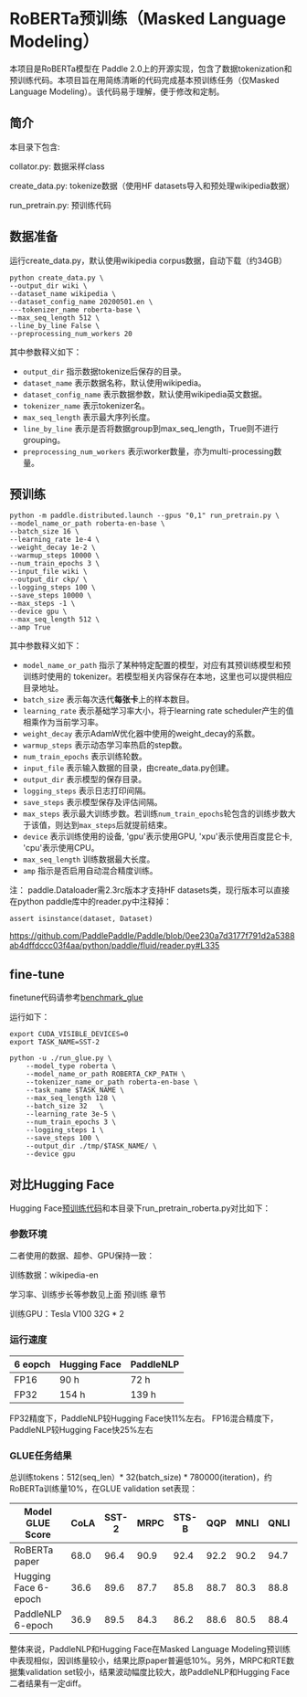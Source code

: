 # RoBERTa预训练（Masked Language Modeling）
本项目是RoBERTa模型在 Paddle 2.0上的开源实现，包含了数据tokenization和预训练代码。本项目旨在用简练清晰的代码完成基本预训练任务（仅Masked Language Modeling）。该代码易于理解，便于修改和定制。
## 简介
本目录下包含:

collator.py: 数据采样class

create_data.py: tokenize数据（使用HF datasets导入和预处理wikipedia数据）

run_pretrain.py: 预训练代码

## 数据准备
运行create_data.py，默认使用wikipedia corpus数据，自动下载（约34GB）

```
python create_data.py \
--output_dir wiki \
--dataset_name wikipedia \
--dataset_config_name 20200501.en \
---tokenizer_name roberta-base \
--max_seq_length 512 \
--line_by_line False \
--preprocessing_num_workers 20
```

其中参数释义如下：
- `output_dir` 指示数据tokenize后保存的目录。
- `dataset_name` 表示数据名称，默认使用wikipedia。
- `dataset_config_name` 表示数据参数，默认使用wikipedia英文数据。
- `tokenizer_name` 表示tokenizer名。
- `max_seq_length` 表示最大序列长度。
- `line_by_line` 表示是否将数据group到max_seq_length，True则不进行grouping。
- `preprocessing_num_workers` 表示worker数量，亦为multi-processing数量。

## 预训练

```
python -m paddle.distributed.launch --gpus "0,1" run_pretrain.py \
--model_name_or_path roberta-en-base \
--batch_size 16 \
--learning_rate 1e-4 \
--weight_decay 1e-2 \
--warmup_steps 10000 \
--num_train_epochs 3 \
--input_file wiki \
--output_dir ckp/ \
--logging_steps 100 \
--save_steps 10000 \
--max_steps -1 \
--device gpu \
--max_seq_length 512 \
--amp True
```

其中参数释义如下：
- `model_name_or_path` 指示了某种特定配置的模型，对应有其预训练模型和预训练时使用的 tokenizer。若模型相关内容保存在本地，这里也可以提供相应目录地址。
- `batch_size` 表示每次迭代**每张卡**上的样本数目。
- `learning_rate` 表示基础学习率大小，将于learning rate scheduler产生的值相乘作为当前学习率。
- `weight_decay` 表示AdamW优化器中使用的weight_decay的系数。
- `warmup_steps` 表示动态学习率热启的step数。
- `num_train_epochs` 表示训练轮数。
- `input_file` 表示输入数据的目录，由create_data.py创建。
- `output_dir` 表示模型的保存目录。
- `logging_steps` 表示日志打印间隔。
- `save_steps` 表示模型保存及评估间隔。
- `max_steps` 表示最大训练步数。若训练`num_train_epochs`轮包含的训练步数大于该值，则达到`max_steps`后就提前结束。
- `device` 表示训练使用的设备, 'gpu'表示使用GPU, 'xpu'表示使用百度昆仑卡, 'cpu'表示使用CPU。
- `max_seq_length` 训练数据最大长度。
- `amp` 指示是否启用自动混合精度训练。

注：
paddle.Dataloader需2.3rc版本才支持HF datasets类，现行版本可以直接在python paddle库中的reader.py中注释掉：
```
assert isinstance(dataset, Dataset)
```
https://github.com/PaddlePaddle/Paddle/blob/0ee230a7d3177f791d2a5388ab4dffdccc03f4aa/python/paddle/fluid/reader.py#L335

## fine-tune

finetune代码请参考[benchmark_glue](https://github.com/PaddlePaddle/PaddleNLP/tree/develop/examples/benchmark/glue)

运行如下：

```shell
export CUDA_VISIBLE_DEVICES=0
export TASK_NAME=SST-2

python -u ./run_glue.py \
    --model_type roberta \
    --model_name_or_path ROBERTA_CKP_PATH \
    --tokenizer_name_or_path roberta-en-base \
    --task_name $TASK_NAME \
    --max_seq_length 128 \
    --batch_size 32   \
    --learning_rate 3e-5 \
    --num_train_epochs 3 \
    --logging_steps 1 \
    --save_steps 100 \
    --output_dir ./tmp/$TASK_NAME/ \
    --device gpu

```

## 对比Hugging Face

Hugging Face[预训练代码](https://github.com/huggingface/transformers/tree/master/examples/pytorch/language-modeling)和本目录下run_pretrain_roberta.py对比如下：

### 参数环境
二者使用的数据、超参、GPU保持一致：

训练数据：wikipedia-en

学习率、训练步长等参数见上面 预训练 章节

训练GPU：Tesla V100 32G * 2

### 运行速度

| 6 eopch | Hugging Face | PaddleNLP |
|---------|--------------|--------|
| FP16    |     90 h     |  72 h  | 
| FP32    |     154 h    |  139 h | 

FP32精度下，PaddleNLP较Hugging Face快11%左右。
FP16混合精度下，PaddleNLP较Hugging Face快25%左右

### GLUE任务结果
总训练tokens：512(seq_len）* 32(batch_size) * 780000(iteration)，约RoBERTa训练量10%，在GLUE validation set表现：

| Model GLUE Score   | CoLA  | SST-2  | MRPC   | STS-B  | QQP    | MNLI   | QNLI   | RTE    |
|--------------------|-------|--------|--------|--------|--------|--------|--------|--------|
| RoBERTa paper      |  68.0 |  96.4  |  90.9  |  92.4  |  92.2  |  90.2  |  94.7  |  86.6  |
|Hugging Face 6-epoch| 36.6  | 89.6   | 87.7   | 85.8   | 88.7   | 80.3   | 88.8   | 54.2   |
| PaddleNLP 6-epoch  | 36.9  | 89.5   | 84.3   | 86.2   | 88.6   | 80.5   | 88.4   | 58.1   |

整体来说，PaddleNLP和Hugging Face在Masked Language Modeling预训练中表现相似，因训练量较小，结果比原paper普遍低10%。另外，MRPC和RTE数据集validation set较小，结果波动幅度比较大，故PaddleNLP和Hugging Face二者结果有一定diff。
